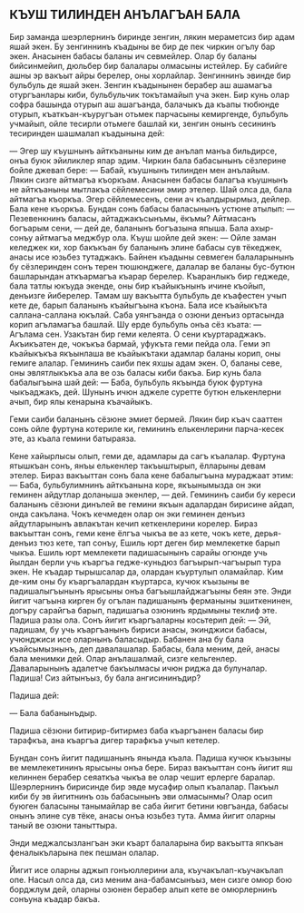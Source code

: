 ## КЪУШ ТИЛИНДЕН АНЪЛАГЪАН БАЛА

Бир заманда шеэрлернинъ биринде зенгин, лякин мераметсиз бир адам яшай экен.
Бу зенгиннинъ къадыны ве бир де пек чиркин огълу бар экен.
Анасынен бабасы баланы ич севмейлер.
Олар бу баланы бийсинмейип, дюльбер бир балалары олмасыны истейлер.
Бу сабийге ашны эр вакъыт айры берелер, оны хорлайлар.
Зенгиннинъ эвинде бир бульбуль де яшай экен.
Зенгин къадынынен берабер аш ашамагъа отургъанлары киби, бульбульчик токътамайып уча экен.
Бир кунь олар софра башында отурып аш ашагъанда, балачыкъ да къапы тюбюнде отурып, къаткъан-къуругъан отьмек парчасыны кемиргенде, бульбуль учмайып, ойле тесирли отьмеге башлай ки, зенгин онынъ сесининъ тесиринден шашмалап къадынына дей:

— Эгер шу къушнынъ айткъаныны ким де анълап манъа бильдирсе, онъа буюк эйиликлер япар эдим.
Чиркин бала бабасынынъ сёзлерине бойле джевап бере:
— Бабай, къушнынъ тилинден мен анълайым.
Лякин сизге айтмагъа къоркъам.
Анасынен бабасы балагъа къушнынъ не айткъаныны мытлакъа сёйлемесини эмир этелер.
Шай олса да, бала айтмагъа къоркъа.
Эгер сёйлемесенъ, сени ач къалдырырмыз, дейлер.
Бала кене къоркъа.
Бундан сонъ бабасы баласынынъ устюне атылып:
— Пезевенкнинъ баласы, айтаджакъсынъмы, ёкъмы?
Айтмасанъ богъарым сени, — дей де, баланынъ богъазына япыша.
Бала ахыр-сонъу айтмагъа меджбур ола.
Къуш шойле дей экен:
— Ойле заман келеджек ки, хор бакъкъан бу баланынъ элине бабасы сув тёкеджек, анасы исе юзьбез тутаджакъ.
Байнен къадыны севмеген балаларынынъ бу сёзлеринден сонъ терен тюшюнджеге, далалар ве баланы бус-бутюн башларындан аткъармагъа къарар берелер.
Къаранлыкъ бир геджеде, бала татлы юкъуда экенде, оны бир къайыкънынъ ичине къойып, денъизге йиберелер.
Тамам шу вакъытта бульбуль де къафестен учып кете де, барып баланынъ къайыгъына къона.
Бала исе къайыкъта саллана-саллана юкълай.
Саба уянгъанда о озюни денъиз ортасында корип агъламагъа башлай.
Шу ерде бульбуль онъа сёз къата:
— Агълама сен.
Узакътан бир геми келеята. О сени къуртараджакъ.
Акъикъатен де, чокъкъа бармай, уфукъта геми пейда ола. Геми эп къайыкъкъа якъынлаша ве къайыкътаки адамлар баланы корип, оны гемиге алалар.
Гемининъ саиби пек яхшы адам экен.
О, баланы севе, оны эвлятлыкъкъа ала ве озь баласы киби бакъа.
Бир кунь бала бабалыгъына шай дей:
— Баба, бульбуль якъында буюк фуртуна чыкъаджакъ, дей. Шунынъ ичюн аджеле суретте бутюн елькенлерни ачып, бир ялы кенарына къачайыкъ.

Геми саиби баланынъ сёзюне эмиет бермей.
Лякин бир къач сааттен сонъ ойле фуртуна котериле ки, гемининъ елькенлерини парча-кесек эте, аз къала гемини батыраяза.

Кене хайырлысы олып, геми де, адамлары да сагъ къалалар.
Фуртуна ятышкъан сонъ, янъы елькенлер такъыштырып, ёлларыны девам этелер.
Бираз вакъыттан сонъ бала кене бабалыгъына мураджаат этим:
— Баба, бульбулимнинъ айткъанына коре, якъынымызда он эки геминен айдутлар доланыша экенлер, — дей.
Гемининъ саиби бу кереси баланынъ сёзюни динълей ве гемини якъын адалардан бирисине айдап, онда сакълана.
Чокъ кечмеден олар он эки геминен денъиз айдутларынынъ авлакътан кечип кеткенлерини корелер.
Бираз вакъыттан сонъ, геми кене ёлгъа чыкъа ве аз кете, чокъ кете, дерья-денъиз тюз кете, тап сонъу, Ешиль юрт деген бир мемлекетке барып чыкъа.
Ешиль юрт мемлекети падишасынынъ сарайы огюнде учь йылдан берли учь къаргъа гедже-куньдюз багъырып-чагъырып тура экен.
Не къадар тырышсалар да, олардан къуртулып оламайлар.
Ким де-ким оны бу къаргъалардан къуртарса, кучюк къызыны ве падишалыгъынынъ ярысыны онъа багъышлайджагъыны беян эте.
Энди йигит чагъына кирген бу огълан падишанынъ ферманыны эшиткенинен, догъру сарайгъа барып, падишагьа озюнинъ ярдымыны теклиф эте.
Падиша разы ола.
Сонъ йигит къаргъаларны косьтерип дей:
— Эй, падишам, бу учь къаргъанынъ бириси анасы, экинджиси бабасы, учюнджиси исе оларнынъ баласыдыр.
Бабанен ана бу бала къайсымызнынъ, деп давалашалар.
Бабасы, бала меним, дей, анасы бала менимки дей.
Олар анълашалмай, сизге кельгенлер.
Даваларынынъ адалетче бакъылмасы ичюн риджа да булуналар.
Падиша!
Сиз айтынъыз, бу бала ангисининъдир?

Падиша дей:

— Бала бабанынъдыр.

Падиша сёзюни битирир-битирмез баба къаргъанен баласы бир тарафкъа, ана къаргъа дигер тарафкъа учып кетелер.

Бундан сонъ йигит падишанынъ янында къала.
Падиша кучюк къызыны ве мемлекетининъ ярысыны онъа бере.
Бираз вакъыттан сонъ йигит яш келиннен берабер сеяаткъа чыкъа ве олар чешит ерлерге баралар.
Шеэрлернинъ бирисинде бир эвде мусафир олып къалалар.
Пакъыл киби бу эв йигитнинъ озь бабасынынъ эви олмасынмы?
Олар осип буюген баласыны танымайлар ве саба йигит бетини ювгъанда, бабасы онынъ элине сув тёке, анасы онъа юзьбез тута.
Амма йигит оларны таный ве озюни таныттыра.

Энди меджалсызлангъан эки къарт балаларына бир вакъытта япкъан феналыкъларына пек пешман олалар.

Йигит исе оларны аджып гонъюллерини ала, къучакълап-къучакълап опе.
Насыл олса да, сиз меним ана-бабамсынъыз, мен сизге омюр бою борджлум дей, оларны озюнен берабер алып кете ве омюрлернинъ сонъуна къадар бакъа.

